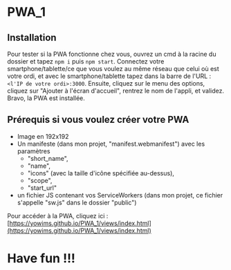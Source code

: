 # PWA_1

## Installation

Pour tester si la PWA fonctionne chez vous, ouvrez un cmd à la racine du dossier et tapez `npm i` puis `npm start`.
Connectez votre smartphone/tablette/ce que vous voulez au même réseau que celui où est votre ordi, et avec le smartphone/tablette tapez dans la barre de l'URL : `<l'IP de votre ordi>:3000`. 
Ensuite, cliquez sur le menu des options, cliquez sur "Ajouter à l'écran d'accueil", rentrez le nom de l'appli, et validez.
Bravo, la PWA est installée.

## Prérequis si vous voulez créer votre PWA

- Image en 192x192
- Un manifeste (dans mon projet, "manifest.webmanifest") avec les paramètres 
	- "short_name", 
	- "name", 
	- "icons" (avec la taille d'icône spécifiée au-dessus),
	- "scope",
	- "start_url"
- un fichier JS contenant vos ServiceWorkers (dans mon projet, ce fichier s'appelle "sw.js" dans le dossier "public")

Pour accéder à la PWA, cliquez ici : [https://yowims.github.io/PWA_1/views/index.html](https://yowims.github.io/PWA_1/views/index.html)

# Have fun !!!
